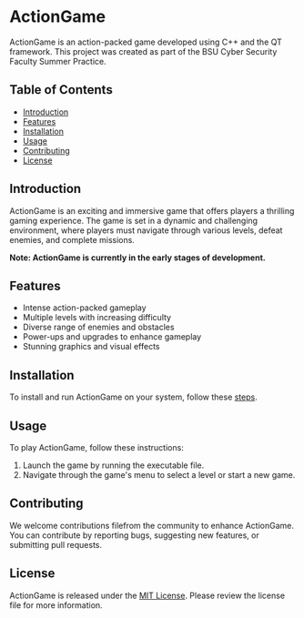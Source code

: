 # ActionGame

ActionGame is an action-packed game developed using C++ and the QT framework. This project was created as part of the BSU Cyber Security Faculty Summer Practice.

## Table of Contents
- [Introduction](#introduction)
- [Features](#features)
- [Installation](#installation)
- [Usage](#usage)
- [Contributing](#contributing)
- [License](#license)

## Introduction

ActionGame is an exciting and immersive game that offers players a thrilling gaming experience. The game is set in a dynamic and challenging environment, where players must navigate through various levels, defeat enemies, and complete missions.

**Note: ActionGame is currently in the early stages of development.**

## Features

- Intense action-packed gameplay
- Multiple levels with increasing difficulty
- Diverse range of enemies and obstacles
- Power-ups and upgrades to enhance gameplay
- Stunning graphics and visual effects

## Installation

To install and run ActionGame on your system, follow these [steps](https://github.com/Bsu-Cyber-Security/ActionGame/blob/main/docs/SETUP.md).

## Usage

To play ActionGame, follow these instructions:

1. Launch the game by running the executable file.
2. Navigate through the game's menu to select a level or start a new game.

## Contributing

We welcome contributions filefrom the community to enhance ActionGame. You can contribute by reporting bugs, suggesting new features, or submitting pull requests.

## License

ActionGame is released under the [MIT License](https://github.com/Bsu-Cyber-Security/ActionGame/blob/main/LICENSE). Please review the license file for more information.


